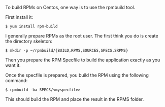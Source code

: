 To build RPMs on Centos, one way is to use the rpmbuild tool.

First install it:

    $ yum install rpm-build

I generally prepare RPMs as the root user. The first think you do is create the directory skeleton:

    $ mkdir -p ~/rpmbuild/{BUILD,RPMS,SOURCES,SPECS,SRPMS}

Then you prepare the RPM Specfile to build the application exactly as you want it.

Once the specfile is prepared, you build the RPM using the following command:

    $ rpmbuild -ba SPECS/<myspecfile>

This should build the RPM and place the result in the RPMS folder.
